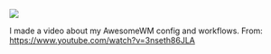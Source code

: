![](https://db-feed.s3.us-east-1.amazonaws.com/next-s3-uploads/cbfda0d3-ad9e-452b-b832-45e14cb966ad/Screenshot_2022-12-29_13-56-09.png)

I made a video about my AwesomeWM config and workflows.
From: https://www.youtube.com/watch?v=3nseth86JLA